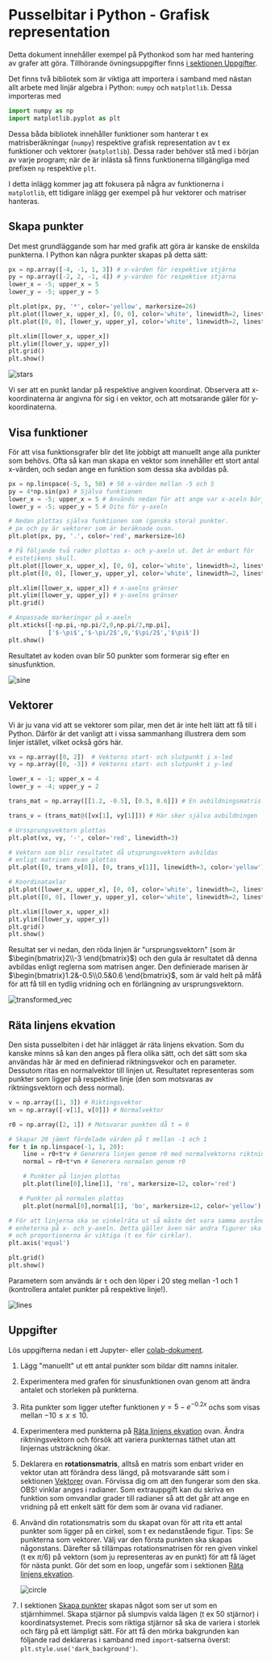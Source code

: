 # Pusselbitar i Python - Grafisk representation

Detta dokument innehåller exempel på Pythonkod som har med hantering av grafer att göra. Tillhörande övningsuppgifter finns [i sektionen Uppgifter](#uppgifter).

Det finns två bibliotek som är viktiga att importera i samband med nästan allt arbete med linjär algebra i Python: `numpy` och `matplotlib`. Dessa importeras med

```python
import numpy as np
import matplotlib.pyplot as plt
```

Dessa båda bibliotek innehåller funktioner som hanterar t ex matrisberäkningar (`numpy`) respektive grafisk representation av t ex funktioner och vektorer (`matplotlib`). Dessa rader behöver stå med i början av varje program; när de är inlästa så finns funktionerna tillgängliga med prefixen `np` respektive `plt`.

I detta inlägg kommer jag att fokusera på några av funktionerna i `matplotlib`, ett tidigare inlägg ger exempel på hur vektorer och matriser hanteras.

## Skapa punkter

Det mest grundläggande som har med grafik att göra är kanske de enskilda punkterna. I Python kan några punkter skapas på detta sätt:

```python
px = np.array([-4, -1, 1, 3]) # x-värden för respektive stjärna
py = np.array([-2, 2, -1, 4]) # y-värden för respektive stjärna
lower_x = -5; upper_x = 5
lower_y = -5; upper_y = 5

plt.plot(px, py, '*', color='yellow', markersize=26)
plt.plot([lower_x, upper_x], [0, 0], color='white', linewidth=2, linestyle='--')
plt.plot([0, 0], [lower_y, upper_y], color='white', linewidth=2, linestyle='--')

plt.xlim([lower_x, upper_x])
plt.ylim([lower_y, upper_y])
plt.grid()
plt.show()
```

![stars](images/stars.png)

Vi ser att en punkt landar på respektive angiven koordinat. Observera att x-koordinaterna är angivna för sig i en vektor, och att motsarande gäler för y-koordinaterna.

## Visa funktioner

För att visa funktionsgrafer blir det lite jobbigt att manuellt ange alla punkter som behövs. Ofta så kan man skapa en vektor som innehåller ett stort antal x-värden, och sedan ange en funktion som dessa ska avbildas på.

```python
px = np.linspace(-5, 5, 50) # 50 x-värden mellan -5 och 5
py = 4*np.sin(px) # Själva funktionen
lower_x = -5; upper_x = 5 # Används nedan för att ange var x-aceln börjar och slutar
lower_y = -5; upper_y = 5 # Dito för y-axeln

# Nedan plottas själva funktionen som (ganska stora) punkter.
# px och py är vektorer som är beräknade ovan.
plt.plot(px, py, '.', color='red', markersize=16)

# På följande två rader plottas x- och y-axeln ut. Det är enbart för
# estetikens skull.
plt.plot([lower_x, upper_x], [0, 0], color='white', linewidth=2, linestyle='--')
plt.plot([0, 0], [lower_y, upper_y], color='white', linewidth=2, linestyle='--')

plt.xlim([lower_x, upper_x]) # x-axelns gränser
plt.ylim([lower_y, upper_y]) # y-axelns gränser
plt.grid()

# Anpassade markeringar på x-axeln
plt.xticks([-np.pi,-np.pi/2,0,np.pi/2,np.pi],
           ['$-\pi$','$-\pi/2$',0,'$\pi/2$','$\pi$'])
plt.show()
```

Resultatet av koden ovan blir 50 punkter som formerar sig efter en sinusfunktion.

![sine](images/sine.png)

## Vektorer

Vi är ju vana vid att se vektorer som pilar, men det är inte helt lätt att få till i Python. Därför är det vanligt att i vissa sammanhang illustrera dem som linjer istället, vilket också görs här.

```python
vx = np.array([0, 2])  # Vektorns start- och slutpunkt i x-led
vy = np.array([0, -3]) # Vektorns start- och slutpunkt i y-led

lower_x = -1; upper_x = 4
lower_y = -4; upper_y = 2

trans_mat = np.array([[1.2, -0.5], [0.5, 0.6]]) # En avbildningsmatris

trans_v = (trans_mat@([vx[1], vy[1]])) # Här sker själva avbildningen

# Urssprungsvektorn plottas
plt.plot(vx, vy, '-', color='red', linewidth=3)

# Vektorn som blir resultatet då utsprungsvektorn avbildas
# enligt matrisen ovan plottas
plt.plot([0, trans_v[0]], [0, trans_v[1]], linewidth=3, color='yellow')

# Koordinataxlar
plt.plot([lower_x, upper_x], [0, 0], color='white', linewidth=2, linestyle='--')
plt.plot([0, 0], [lower_y, upper_y], color='white', linewidth=2, linestyle='--')

plt.xlim([lower_x, upper_x])
plt.ylim([lower_y, upper_y])
plt.grid()
plt.show()
```

Resultat ser vi nedan, den röda linjen är "ursprungsvektorn" (som är $\begin{bmatrix}2\\-3 \end{bmatrix}$) och den gula är resultatet då denna avbildas enligt reglerna som matrisen anger. Den definierade marisen är $\begin{bmatrix}1.2&-0.5\\0.5&0.6 \end{bmatrix}$, som är vald helt på måfå för att få till en tydlig vridning och en förlängning av ursprungsvektorn.

![transformed_vec](images/transformed_vec.png)

## Räta linjens ekvation

Den sista pusselbiten i det här inlägget är räta linjens ekvation. Som du kanske minns så kan den anges på flera olika sätt, och det sätt som ska användas här är med en definierad riktningsvekor och en parameter. Dessutom ritas en normalvektor till linjen ut. Resultatet representeras som punkter som ligger på respektive linje (den som motsvaras av riktningsvektorn och dess normal).

```python
v = np.array([1, 3]) # Riktingsvektor
vn = np.array([-v[1], v[0]]) # Normalvektor

r0 = np.array([2, 1]) # Motsvarar punkten då t = 0

# Skapar 20 jämnt fördelade värden på t mellan -1 och 1
for t in np.linspace(-1, 1, 20):
    line = r0+t*v # Generera linjen genom r0 med normalvektorns riktning
    normal = r0+t*vn # Generera normalen genom r0

    # Punkter på linjen plottas
    plt.plot(line[0],line[1], 'ro', markersize=12, color='red')

   # Punkter på normalen plottas
    plt.plot(normal[0],normal[1], 'bo', markersize=12, color='yellow')

# För att linjerna ska se vinkelräta ut så måste det vara samma avstånd mellan
# enheterna på x- och y-axeln. Detta gäller även när andra figurer ska avbildas
# och proportionerna är viktiga (t ex för cirklar).
plt.axis('equal')

plt.grid()
plt.show()
```

Parametern som används är `t` och den löper i 20 steg mellan -1 och 1 (kontrollera antalet punkter på respektive linje!).

![lines](images/lines.png)

## Uppgifter

Lös uppgifterna nedan i ett Jupyter- eller [colab-dokument](https://colab.research.google.com).

1. Lägg "manuellt" ut ett antal punkter som bildar ditt namns initaler.

2. Experimentera med grafen för sinusfunktionen ovan genom att ändra antalet och storleken på punkterna.

3. Rita punkter som ligger utefter funktionen $y=5-e^{-0.2x}$ ochs som visas mellan $-10\leq x \leq 10$.

4. Experimentera med punkterna på [Räta linjens ekvation](#räta-linjens-ekvation) ovan. Ändra riktningsvektorn och försök att variera punkternas täthet utan att linjernas utsträckning ökar.

5. Deklarera en **rotationsmatris**, alltså en matris som enbart vrider en vektor utan att förändra dess längd, på motsvarande sätt som i sektionen [Vektorer](#vektorer) ovan. Förvissa dig om att den fungerar som den ska. OBS! vinklar anges i radianer. Som extrauppgift kan du skriva en funktion som omvandlar grader till radianer så att det går att ange en vridning på ett enkelt sätt för dem som är ovana vid radianer.

6. Använd din rotationsmatris som du skapat ovan för att rita ett antal punkter som ligger på en cirkel, som t ex nedanstående figur. Tips: Se punkterna som vektorer. Välj var den första punkten ska skapas någonstans. Därefter så tillämpas rotationsmatrisen för ren given vinkel (t ex $\pi/6$) på vektorn (som ju representeras av en punkt) för att få läget för nästa punkt. Gör det som en loop, ungefär som i sektionen [Räta linjens ekvation](#räta-linjens-ekvation).

   ![circle](images/circle.png)

7. I sektionen [Skapa punkter](#skapa-punkter) skapas något som ser ut som en stjärnhimmel. Skapa stjärnor på slumpvis valda lägen (t ex 50 stjärnor) i koordinatsystemet. Precis som riktiga stjärnor så ska de variera i storlek och färg på ett lämpligt sätt. För att få den mörka bakgrunden kan följande rad deklareras i samband med `import`-satserna överst: `plt.style.use('dark_background')`.

